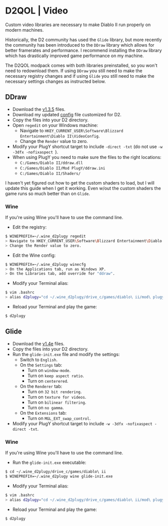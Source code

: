 # D2QOL | Video

Custom video libraries are necessary to make Diablo II run properly on modern machines.

Historically, the D2 community has used the ``Glide`` library, but more recently the community has been introduced to the ``DDraw`` library which allows for better framerates and performance.  I recommend installing the ``DDraw`` library which has drastically improved game performance on my machine.

The D2QOL modpack comes with both libraries preinstalled, so you won't need to redownload them.  If using ``DDraw`` you still need to make the necessary registry changes and if using ``Glide`` you still need to make the necessary settings changes as instructed below.

## DDraw

- Download the [v1.3.5](https://github.com/CnCNet/cnc-ddraw/releases) files.
- Download my updated [config](https://github.com/whipowill/d2-plugy-qol/blob/master/Diablo%20II/Mod%20PlugY/ddraw.ini) file customized for D2.
- Copy the files into your D2 directory.
- Open ``regedit`` on your Windows machine:
	- Navigate to ``HKEY_CURRENT_USER\Software\Blizzard Entertainment\Diablo II\VideoConfig``.
	- Change the ``Render`` value to zero.
- Modify your PlugY shortcut target to include ``-direct -txt`` (do not use ``-w -3dfx -nofixaspect ``).
- When using PlugY you need to make sure the files to the right locations:
	- ``C:/Games/Diablo II/ddraw.dll``
	- ``C:/Games/Diablo II/Mod PlugY/ddraw.ini``
	- ``C:/Games/Diablo II/Shaders/``

I haven't yet figured out how to get the custom shaders to load, but I will update this guide when I get it working.  Even w/out the custom shaders the game runs so much better than on ``Glide``.

### Wine

If you're using Wine you'll have to use the command line.

- Edit the registry:
```bash
$ WINEPREFIX=~/.wine_d2plugy regedit
> Navigate to HKEY_CURRENT_USER\Software\Blizzard Entertainment\Diablo II\VideoConfig.
> Change the Render value to zero.
```
- Edit the Wine config:
```bash
$ WINEPREFIX=~/.wine_d2plugy winecfg
> On the Applications tab, run as Windows XP.
> On the Libraries tab, add override for "ddraw".
```
- Modify your Terminal alias:
```bash
$ vim .bashrc
> alias d2plugy="cd ~/.wine_d2plugy/drive_c/games/diablo\ ii/mod\ plugy && WINEPREFIX=~/.wine_d2plugy wine plugy.exe -direct -txt"
```
- Reload your Terminal and play the game:
```bash
$ d2plugy
```

## Glide

- Download the [v1.4e](http://www.svenswrapper.de/english/files.html) files.
- Copy the files into your D2 directory.
- Run the ``glide-init.exe`` file and modify the settings:
	- Switch to ``English``.
	- On the ``Settings`` tab:
		- Turn on ``window-mode``.
		- Turn on ``keep aspect ratio``.
		- Turn on ``centerered``.
	- On the ``Renderer`` tab:
		- Turn on ``32 bit rendering``.
		- Turn on ``texture for videos``.
		- Turn on ``bilinear filtering``.
		- Turn on ``no gamma``.
	- On the ``Extensions`` tab:
		- Turn on ``MGL_EXT_swap_control``.
- Modify your PlugY shortcut target to include ``-w -3dfx -nofixaspect -direct -txt``.

### Wine

If you're using Wine you'll have to use the command line.

- Run the ``glide-init.exe`` executable:
```bash
$ cd ~/.wine_d2plugy/drive_c/games/diablo\ ii
$ WINEPREFIX=~/.wine_d2plugy wine glide-init.exe
```
- Modify your Terminal alias:
```bash
$ vim .bashrc
> alias d2plugy="cd ~/.wine_d2plugy/drive_c/games/diablo\ ii/mod\ plugy && WINEPREFIX=~/.wine_d2plugy wine plugy.exe -w -3dfx -nofixaspect -direct -txt"
```
- Reload your Terminal and play the game:
```bash
$ d2plugy
```